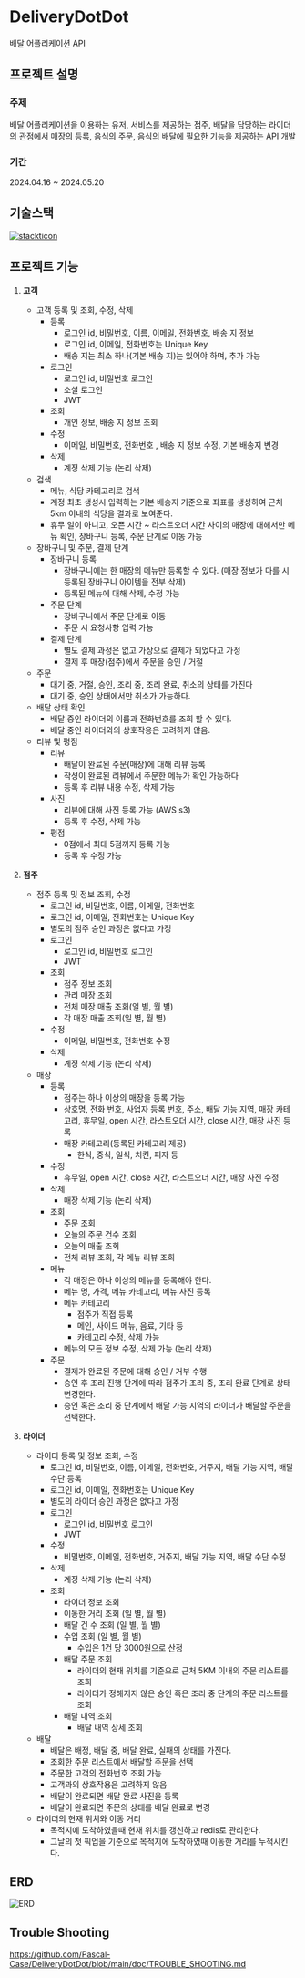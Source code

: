 # DeliveryDotDot

배달 어플리케이션 API

## 프로젝트 설명

### 주제

배달 어플리케이션을 이용하는 유저, 서비스를 제공하는 점주, 배달을 담당하는 라이더의 관점에서 매장의 등록, 음식의 주문, 음식의 배달에 필요한 기능을 제공하는 API 개발

### 기간

2024.04.16 ~ 2024.05.20

## 기술스택

[![stackticon](https://firebasestorage.googleapis.com/v0/b/stackticon-81399.appspot.com/o/images%2F1716209824785?alt=media&token=be4823e4-e131-46d0-b391-f663cef32ceb)](https://github.com/msdio/stackticon)

## 프로젝트 기능

1. **고객**
    - 고객 등록 및 조회, 수정, 삭제
        - 등록
            - 로그인 id, 비밀번호, 이름, 이메일, 전화번호, 배송 지 정보
            - 로그인 id, 이메일, 전화번호는 Unique Key
            - 배송 지는 최소 하나(기본 배송 지)는 있어야 하며, 추가 가능
        - 로그인
            - 로그인 id, 비밀번호 로그인
            - 소셜 로그인
            - JWT
        - 조회
            - 개인 정보, 배송 지 정보 조회
        - 수정
            - 이메일, 비밀번호, 전화번호 , 배송 지 정보 수정, 기본 배송지 변경
        - 삭제
            - 계정 삭제 기능 (논리 삭제) 
    - 검색
        - 메뉴, 식당 카테고리로 검색
        - 계정 최초 생성시 입력하는 기본 배송지 기준으로 좌표를 생성하여 근처 5km 이내의 식당을 결과로 보여준다. 
        - 휴무 일이 아니고, 오픈 시간 ~ 라스트오더 시간 사이의 매장에 대해서만 메뉴 확인, 장바구니 등록, 주문 단계로 이동 가능
    - 장바구니 및 주문, 결제 단계
        - 장바구니 등록
            - 장바구니에는 한 매장의 메뉴만 등록할 수 있다. 
            (매장 정보가 다를 시 등록된 장바구니 아이템을 전부 삭제)
            - 등록된 메뉴에 대해 삭제, 수정 가능
        - 주문 단계
            - 장바구니에서 주문 단계로 이동
            - 주문 시 요청사항 입력 가능
        - 결제 단계
            - 별도 결제 과정은 없고 가상으로 결제가 되었다고 가정
            - 결제 후 매장(점주)에서 주문을 승인 / 거절
    - 주문
        - 대기 중, 거절, 승인, 조리 중, 조리 완료, 취소의 상태를 가진다
        - 대기 중, 승인 상태에서만 취소가 가능하다.
    - 배달 상태 확인
        - 배달 중인 라이더의 이름과 전화번호를 조회 할 수 있다.
        - 배달 중인 라이더와의 상호작용은 고려하지 않음.
    - 리뷰 및 평점
        - 리뷰
            - 배달이 완료된 주문(매장)에 대해 리뷰 등록
            - 작성이 완료된 리뷰에서 주문한 메뉴가 확인 가능하다
            - 등록 후 리뷰 내용 수정, 삭제 가능
        - 사진
            - 리뷰에 대해 사진 등록 가능 (AWS s3)
            - 등록 후 수정, 삭제 가능
        - 평점
            - 0점에서 최대 5점까지 등록 가능
            - 등록 후 수정 가능
2. **점주**
    - 점주 등록 및 정보 조회, 수정
        - 로그인 id, 비밀번호, 이름, 이메일, 전화번호
        - 로그인 id, 이메일, 전화번호는 Unique Key
        - 별도의 점주 승인 과정은 없다고 가정
        - 로그인
            - 로그인 id, 비밀번호 로그인
            - JWT
        - 조회
            - 점주 정보 조회
            - 관리 매장 조회
            - 전체 매장 매출 조회(일 별, 월 별)
            - 각 매장 매출 조회(일 별, 월 별)
        - 수정
            - 이메일, 비밀번호, 전화번호 수정
        - 삭제
            - 계정 삭제 기능 (논리 삭제)
    - 매장
        - 등록
            - 점주는 하나 이상의 매장을 등록 가능
            - 상호명, 전화 번호, 사업자 등록 번호, 주소, 배달 가능 지역, 매장 카테고리, 휴무일, open 시간, 라스트오더 시간, close 시간, 매장 사진 등록
            - 매장 카테고리(등록된 카테고리 제공)
                - 한식, 중식, 일식, 치킨, 피자 등
        - 수정
            - 휴무일, open 시간, close 시간, 라스트오더 시간, 매장 사진 수정
        - 삭제
            - 매장 삭제 기능 (논리 삭제)
        - 조회
            - 주문 조회
            - 오늘의 주문 건수 조회
            - 오늘의 매출 조회
            - 전체 리뷰 조회, 각 메뉴 리뷰 조회
        - 메뉴
            - 각 매장은 하나 이상의 메뉴를 등록해야 한다.
            - 메뉴 명, 가격, 메뉴 카테고리, 메뉴 사진 등록
            - 메뉴 카테고리
                - 점주가 직접 등록
                - 메인, 사이드 메뉴, 음료, 기타 등
                - 카테고리 수정, 삭제 가능
            - 메뉴의 모든 정보 수정, 삭제 가능 (논리 삭제)
        - 주문
            - 결제가 완료된 주문에 대해 승인 / 거부 수행
            - 승인 후 조리 진행 단계에 따라 점주가 조리 중, 조리 완료 단계로 상태 변경한다.
            - 승인 혹은 조리 중 단계에서 배달 가능 지역의 라이더가 배달할 주문을 선택한다.
    
3. **라이더**
    - 라이더 등록 및 정보 조회, 수정
        - 로그인 id, 비밀번호, 이름, 이메일, 전화번호, 거주지, 배달 가능 지역, 배달 수단 등록
        - 로그인 id, 이메일, 전화번호는 Unique Key
        - 별도의 라이더 승인 과정은 없다고 가정
        - 로그인
            - 로그인 id, 비밀번호 로그인
            - JWT
        - 수정
            - 비밀번호, 이메일, 전화번호, 거주지, 배달 가능 지역, 배달 수단 수정
        - 삭제
            - 계정 삭제 기능 (논리 삭제) 
        - 조회
            - 라이더 정보 조회
            - 이동한 거리 조회 (일 별, 월 별)
            - 배달 건 수 조회 (일 별, 월 별)
            - 수입 조회 (일 별, 월 별)
                - 수입은 1건 당 3000원으로 산정
            - 배달 주문 조회
                - 라이더의 현재 위치를 기준으로 근처 5KM 이내의 주문 리스트를 조회 
                - 라이더가 정해지지 않은 승인 혹은 조리 중 단계의 주문 리스트를 조회
            - 배달 내역 조회
                - 배달 내역 상세 조회
    - 배달
        - 배달은 배정, 배달 중, 배달 완료, 실패의 상태를 가진다.
        - 조회한 주문 리스트에서 배달할 주문을 선택
        - 주문한 고객의 전화번호 조회 가능
        - 고객과의 상호작용은 고려하지 않음
        - 배달이 완료되면 배달 완료 사진을 등록
        - 배달이 완료되면 주문의 상태를 배달 완료로 변경
    - 라이더의 현재 위치와 이동 거리
        - 목적지에 도착하였을때 현재 위치를 갱신하고 redis로 관리한다.
        - 그날의 첫 픽업을 기준으로 목적지에 도착하였때 이동한 거리를 누적시킨다.

## ERD

![ERD](https://github.com/Pascal-Case/DeliveryDotDot/assets/152583754/b41c2af0-c68f-4e4b-adae-8c04763afbd5)

## Trouble Shooting

https://github.com/Pascal-Case/DeliveryDotDot/blob/main/doc/TROUBLE_SHOOTING.md
